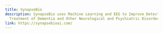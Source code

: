```yaml
---
title: SynapseBio
description: SynapseBio uses Machine Learning and EEG to Improve Detection and
  Treatment of Dementia and Other Neurological and Psychiatric Disorders
link: https://synapsebioai.com/
---
```

